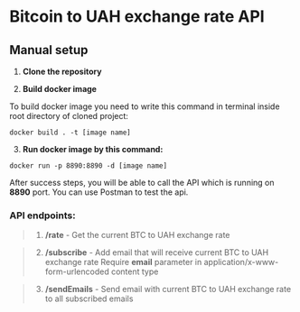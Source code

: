 # Bitcoin to UAH exchange rate API

## Manual setup
1) **Clone the repository**

2) **Build docker image**

To build docker image you need to write this command in terminal inside root directory of cloned project:
```shell
docker build . -t [image name]
```
3) **Run docker image by this command:**

```shell
docker run -p 8890:8890 -d [image name]
```

After success steps, you will be able to call the API which is running on **8890** port.
You can use Postman to test the api.

### API endpoints:
>1) **/rate** - Get the current BTC to UAH exchange rate

>2) **/subscribe** - Add email that will receive current BTC to UAH exchange rate
Require **email** parameter in application/x-www-form-urlencoded content type

>3) **/sendEmails** - Send email with current BTC to UAH exchange rate to all subscribed emails
